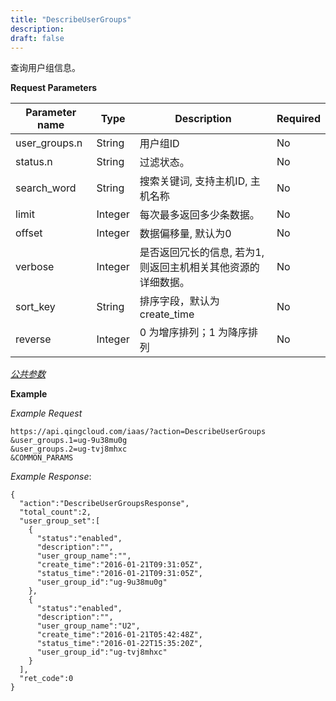 ```yaml
---
title: "DescribeUserGroups"
description: 
draft: false
---
```




查询用户组信息。

**Request Parameters**

| Parameter name | Type | Description | Required |
| --- | --- | --- | --- |
| user_groups.n | String | 用户组ID | No |
| status.n | String | 过滤状态。 | No |
| search_word | String | 搜索关键词, 支持主机ID, 主机名称 | No |
| limit | Integer | 每次最多返回多少条数据。 | No |
| offset | Integer | 数据偏移量, 默认为0 | No |
| verbose | Integer | 是否返回冗长的信息, 若为1, 则返回主机相关其他资源的详细数据。 | No |
| sort_key | String | 排序字段，默认为 create_time | No |
| reverse | Integer | 0 为增序排列；1 为降序排列 | No |

[_公共参数_](../../common/parameters.html#api-common-parameters)

**Example**

_Example Request_

```
https://api.qingcloud.com/iaas/?action=DescribeUserGroups
&user_groups.1=ug-9u38mu0g
&user_groups.2=ug-tvj8mhxc
&COMMON_PARAMS
```

_Example Response_:

```
{
  "action":"DescribeUserGroupsResponse",
  "total_count":2,
  "user_group_set":[
    {
      "status":"enabled",
      "description":"",
      "user_group_name":"",
      "create_time":"2016-01-21T09:31:05Z",
      "status_time":"2016-01-21T09:31:05Z",
      "user_group_id":"ug-9u38mu0g"
    },
    {
      "status":"enabled",
      "description":"",
      "user_group_name":"U2",
      "create_time":"2016-01-21T05:42:48Z",
      "status_time":"2016-01-22T15:35:20Z",
      "user_group_id":"ug-tvj8mhxc"
    }
  ],
  "ret_code":0
}
```
